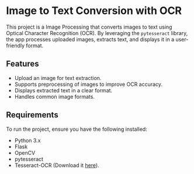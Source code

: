 # Image to Text Conversion with OCR

This project is a Image Processing that converts images to text using Optical Character Recognition (OCR). By leveraging the `pytesseract` library, the app processes uploaded images, extracts text, and displays it in a user-friendly format.

## Features
- Upload an image for text extraction.
- Supports preprocessing of images to improve OCR accuracy.
- Displays extracted text in a clear format.
- Handles common image formats.

## Requirements
To run the project, ensure you have the following installed:
- Python 3.x
- Flask
- OpenCV
- pytesseract
- Tesseract-OCR (Download it [here](https://github.com/tesseract-ocr/tesseract)).

